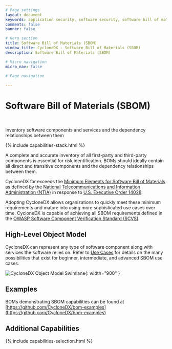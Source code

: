```yaml
---
# Page settings
layout: document
keywords: application security, software security, software bill of material, SBOM, BOM, open source, supply chain, specification, spdx, license, package url, purl, cpe
comments: false
banner: false

# Hero section
title: Software Bill of Materials (SBOM)
window_title: CycloneDX - Software Bill of Materials (SBOM)
description: Software Bill of Materials (SBOM)

# Micro navigation
micro_nav: false

# Page navigation
    
---
```


# Software Bill of Materials (SBOM)

&nbsp;<!-- without this hack, the dropdown menu has issues due to h1 and h2 happening right after each other -->

<div id="capabilities-section">
<p class="large-quote">Inventory software components and services and the dependency relationships between them</p>
{% include capabilities-stack.html %}
</div>

A complete and accurate inventory of all first-party and third-party components is essential for risk identification. 
BOMs should ideally contain all direct and transitive components and the dependency relationships between them.

CycloneDX far exceeds the [Minimum Elements for Software Bill of Materials](https://www.ntia.gov/files/ntia/publications/sbom_minimum_elements_report.pdf) 
as defined by the [National Telecommunications and Information Administration (NTIA)](https://www.ntia.gov/) in response 
to [U.S. Executive Order 14028](https://www.whitehouse.gov/briefing-room/presidential-actions/2021/05/12/executive-order-on-improving-the-nations-cybersecurity/).

Adopting CycloneDX allows organizations to quickly meet these minimum requirements and mature into using more 
sophisticated use cases over time. CycloneDX is capable of achieving all SBOM requirements defined in the 
[OWASP Software Component Verification Standard (SCVS)](http://owasp.org/scvs).

## High-Level Object Model

CycloneDX can represent any type of software component along with services the software relies on. Refer to [Use Cases](../../use-cases) 
for details on the many possibilities that exist for beginner, intermediate, and advanced
SBOM use cases.

![CycloneDX Object Model Swimlane](../../theme/assets/images/CycloneDX-Object-Model-Swimlane.svg){: width="900" }

## Examples

BOMs demonstrating SBOM capabilities can be found at
[https://github.com/CycloneDX/bom-examples](https://github.com/CycloneDX/bom-examples)

## Additional Capabilities
{% include capabilities-selection.html %}